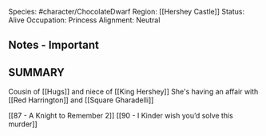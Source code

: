 
Species: #character/ChocolateDwarf 
Region: [[Hershey Castle]]
Status: Alive
Occupation: Princess
Alignment: Neutral

## Notes - Important

## SUMMARY

Cousin of [[Hugs]] and niece of [[King Hershey]]
She's having an affair with [[Red Harrington]] and [[Square Gharadelli]]

[[87 - A Knight to Remember 2]]
[[90 - I Kinder wish you’d solve this murder]]
